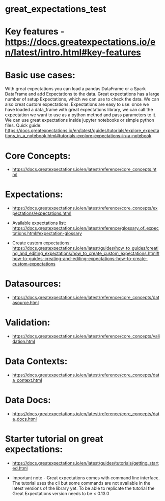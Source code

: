# great_expectations_test

# Key features - https://docs.greatexpectations.io/en/latest/intro.html#key-features

# Basic use cases:
With great expectations you can load a pandas DataFrame or a Spark DataFrame and add Expectations to the data. Great expectations has a large number of setup Expectations, which we can use to check the data. We can also creat custom expectations. Expectations are easy to use: once we have loaded a data_frame with great expectations library, we can call the expectation we want to use as a python method and pass parameters to it. We can use great expectations inside jupyter notebooks or simple python files.
Quick guide: https://docs.greatexpectations.io/en/latest/guides/tutorials/explore_expectations_in_a_notebook.html#tutorials-explore-expectations-in-a-notebook


# Core Concepts: 
- https://docs.greatexpectations.io/en/latest/reference/core_concepts.html


# Expectations: 
- https://docs.greatexpectations.io/en/latest/reference/core_concepts/expectations/expectations.html

- Available expectations list: https://docs.greatexpectations.io/en/latest/reference/glossary_of_expectations.html#expectation-glossary

- Create custom expectations: https://docs.greatexpectations.io/en/latest/guides/how_to_guides/creating_and_editing_expectations/how_to_create_custom_expectations.html#how-to-guides-creating-and-editing-expectations-how-to-create-custom-expectations



# Datasources: 
- https://docs.greatexpectations.io/en/latest/reference/core_concepts/datasource.html



# Validation: 
- https://docs.greatexpectations.io/en/latest/reference/core_concepts/validation.html


# Data Contexts: 
- https://docs.greatexpectations.io/en/latest/reference/core_concepts/data_context.html


# Data Docs: 
- https://docs.greatexpectations.io/en/latest/reference/core_concepts/data_docs.html


# Starter tutorial on great expectations: 
- https://docs.greatexpectations.io/en/latest/guides/tutorials/getting_started.html

- Important note - Great expectations comes with command line interface. The tutorial uses the cli but some commands are not available in the latest versions of the library yet. To be able to replicate the tutorial the Great Expectations version needs to be < 0.13.0
